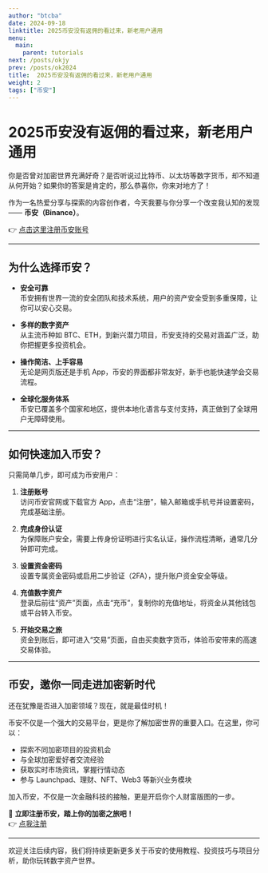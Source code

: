 ```yaml
---
author: "btcba"
date: 2024-09-18
linktitle: 2025币安没有返佣的看过来，新老用户通用
menu:
  main:
    parent: tutorials
next: /posts/okjy
prev: /posts/ok2024
title:  2025币安没有返佣的看过来，新老用户通用
weight: 2
tags: ["币安"]
---
```


#  2025币安没有返佣的看过来，新老用户通用

你是否曾对加密世界充满好奇？是否听说过比特币、以太坊等数字货币，却不知道从何开始？如果你的答案是肯定的，那么恭喜你，你来对地方了！

作为一名热爱分享与探索的内容创作者，今天我要与你分享一个改变我认知的发现 —— **币安（Binance）**。

👉 [点击这里注册币安账号](https://www.binance.com/join?ref=UKNXKQAK)

---

## 为什么选择币安？

- **安全可靠**  
  币安拥有世界一流的安全团队和技术系统，用户的资产安全受到多重保障，让你可以安心交易。

- **多样的数字资产**  
  从主流币种如 BTC、ETH，到新兴潜力项目，币安支持的交易对涵盖广泛，助你把握更多投资机会。

- **操作简洁、上手容易**  
  无论是网页版还是手机 App，币安的界面都非常友好，新手也能快速学会交易流程。

- **全球化服务体系**  
  币安已覆盖多个国家和地区，提供本地化语言与支付支持，真正做到了全球用户无障碍使用。

---

## 如何快速加入币安？

只需简单几步，即可成为币安用户：

1. **注册账号**  
   访问币安官网或下载官方 App，点击“注册”，输入邮箱或手机号并设置密码，完成基础注册。

2. **完成身份认证**  
   为保障账户安全，需要上传身份证明进行实名认证，操作流程清晰，通常几分钟即可完成。

3. **设置资金密码**  
   设置专属资金密码或启用二步验证（2FA），提升账户资金安全等级。

4. **充值数字资产**  
   登录后前往“资产”页面，点击“充币”，复制你的充值地址，将资金从其他钱包或平台转入币安。

5. **开始交易之旅**  
   资金到账后，即可进入“交易”页面，自由买卖数字货币，体验币安带来的高速交易体验。

---

## 币安，邀你一同走进加密新时代

还在犹豫是否进入加密领域？现在，就是最佳时机！

币安不仅是一个强大的交易平台，更是你了解加密世界的重要入口。在这里，你可以：

- 探索不同加密项目的投资机会  
- 与全球加密爱好者交流经验  
- 获取实时市场资讯，掌握行情动态  
- 参与 Launchpad、理财、NFT、Web3 等新兴业务模块

加入币安，不仅是一次金融科技的接触，更是开启你个人财富版图的一步。

🎯 **立即注册币安，踏上你的加密之旅吧！**  
👉 [点我注册](https://www.binance.com/join?ref=UKNXKQAK)

---

欢迎关注后续内容，我们将持续更新更多关于币安的使用教程、投资技巧与项目分析，助你玩转数字资产世界。
